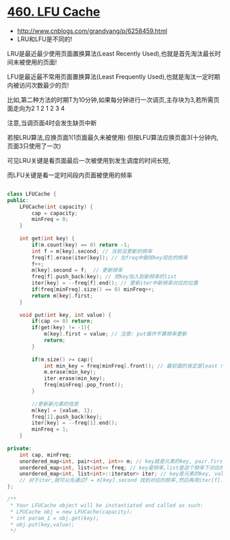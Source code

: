 # [460. LFU Cache](https://leetcode.com/problems/lfu-cache/description/)
* http://www.cnblogs.com/grandyang/p/6258459.html
* LRU和LFU是不同的!

LRU是最近最少使用页面置换算法(Least Recently Used),也就是首先淘汰最长时间未被使用的页面!

LFU是最近最不常用页面置换算法(Least Frequently Used),也就是淘汰一定时期内被访问次数最少的页!

比如,第二种方法的时期T为10分钟,如果每分钟进行一次调页,主存块为3,若所需页面走向为2 1 2 1 2 3 4

注意,当调页面4时会发生缺页中断

若按LRU算法,应换页面1(1页面最久未被使用) 但按LFU算法应换页面3(十分钟内,页面3只使用了一次)

可见LRU关键是看页面最后一次被使用到发生调度的时间长短,

而LFU关键是看一定时间段内页面被使用的频率

```c++

class LFUCache {
public:
    LFUCache(int capacity) {
        cap = capacity;
        minFreq = 0;
    }
    
    int get(int key) {
        if(m.count(key) == 0) return -1;
        int f = m[key].second; // 当前没更新的频率
        freq[f].erase(iter[key]); // 在freq中删除key现在的频率
        f++;
        m[key].second = f;  // 更新频率
        freq[f].push_back(key); // 把key加入到新频率的list
        iter[key] = --freq[f].end(); // 更新iter中新频率对应的位置
        if(freq[minFreq].size() == 0) minFreq++;
        return m[key].first;   
    }
    
    void put(int key, int value) {
        if(cap <= 0) return;
        if(get(key) != -1){
            m[key].first = value; // 注意: put操作不算频率更新
            return;
        }
        
        if(m.size() >= cap){
            int min_key = freq[minFreq].front(); // 最前面的肯定是least recently的
            m.erase(min_key);
            iter.erase(min_key);
            freq[minFreq].pop_front();
        }
        
        //更新新元素的信息
        m[key] = {value, 1};
        freq[1].push_back(key);
        iter[key] = --freq[1].end();
        minFreq = 1;
    }
    
private:
    int cap, minFreq;
    unordered_map<int, pair<int, int>> m; // key就是元素的key, pair.first是元素的value, second是元素的频率
    unordered_map<int, list<int>> freq; // key是频率,list是这个频率下对应的元素的key的list,最前面的是least recently的
    unordered_map<int, list<int>::iterator> iter; // key是元素的key, value是这个key在freq中的对应频率的list中的位置;
    // 对于iter,就可以先通过f = m[key].second 找到对应的频率,然后再用iter[f].second 就能定位到freq[f] 这个list中的位置
};

/**
 * Your LFUCache object will be instantiated and called as such:
 * LFUCache obj = new LFUCache(capacity);
 * int param_1 = obj.get(key);
 * obj.put(key,value);
 */
```
